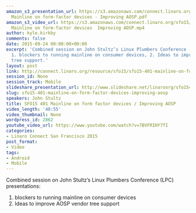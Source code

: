 ```yaml
---
amazon_s3_presentation_url: https://s3.amazonaws.com/connect.linaro.org/sfo15/Presentations/09-24-Thursday/SFO15-401-
  Mainline on form-factor devices - Improving AOSP.pdf
amazon_s3_video_url: https://s3.amazonaws.com/connect.linaro.org/sfo15/Videos/09-24-Thursday/SFO15-401
  Mainline on form-factor devices  Improving AOSP.mp4
author: kyle.kirkby
comments: false
date: 2015-09-24 00:00:00+00:00
excerpt: 'Combined session on John Stultz’s Linux Plumbers Conference (LPC) presentations:
  1. blockers to running mainline on consumer devices, 2. Ideas to improve AOSP vendor
  tree support.'
layout: post
link: http://connect.linaro.org/resource/sfo15/sfo15-401-mainline-on-form-factor-devices-improving-aosp/
session_id: None
session_track: Mobile
slideshare_presentation_url: http://www.slideshare.net/linaroorg/sfo15401-mainline-on-formfactor-devices-improving-aosp
slug: sfo15-401-mainline-on-form-factor-devices-improving-aosp
speakers: John Stultz
title: SFO15 401 Mainline on form factor devices / Improving AOSP
video_length: '40:55'
video_thumbnail: None
wordpress_id: 2862
youtube_video_url: https://www.youtube.com/watch?v=7BVFRIHY7fI
categories:
- Linaro Connect San Francisco 2015
post_format:
- Video
tags:
- Android
- Mobile
---
```


Combined session on John Stultz’s Linux Plumbers Conference (LPC) presentations: 
1. blockers to running mainline on consumer devices
2. Ideas to improve AOSP vendor tree support
